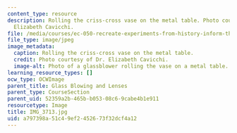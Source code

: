 ```yaml
---
content_type: resource
description: Rolling the criss-cross vase on the metal table. Photo courtesy of Dr.
  Elizabeth Cavicchi.
file: /media/courses/ec-050-recreate-experiments-from-history-inform-the-future-from-the-past-galileo-january-iap-2010/a797398a51c49ef2452673f32dcf4a12_IMG_3713.jpg
file_type: image/jpeg
image_metadata:
  caption: Rolling the criss-cross vase on the metal table.
  credit: Photo courtesy of Dr. Elizabeth Cavicchi.
  image-alt: Photo of a glassblower rolling the vase on a metal table.
learning_resource_types: []
ocw_type: OCWImage
parent_title: Glass Blowing and Lenses
parent_type: CourseSection
parent_uid: 52359a2b-465b-b053-08c6-9cabe4b1e911
resourcetype: Image
title: IMG_3713.jpg
uid: a797398a-51c4-9ef2-4526-73f32dcf4a12
---
```

